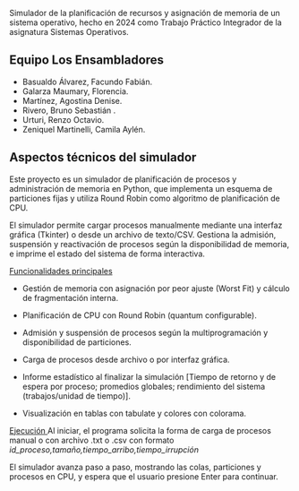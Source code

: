 
Simulador de la planificación de recursos y asignación de memoria de un sistema operativo, hecho en 2024 como
Trabajo Práctico Integrador de la asignatura Sistemas Operativos.

## Equipo Los Ensambladores

- Basualdo Álvarez, Facundo Fabián.
- Galarza Maumary, Florencia.
- Martínez, Agostina Denise.
- Rivero, Bruno Sebastián .
- Urturi, Renzo Octavio.
- Zeniquel Martinelli, Camila Aylén.



## Aspectos técnicos del simulador

Este proyecto es un simulador de planificación de procesos y administración de memoria en Python, que implementa un esquema de particiones fijas y utiliza Round Robin como algoritmo de planificación de CPU.

El simulador permite cargar procesos manualmente mediante una interfaz gráfica (Tkinter) o desde un archivo de texto/CSV. Gestiona la admisión, suspensión y reactivación de procesos según la disponibilidad de memoria, e imprime el estado del sistema de forma interactiva.

<ins> Funcionalidades principales </ins>
- Gestión de memoria con asignación por peor ajuste (Worst Fit) y cálculo de fragmentación interna.

- Planificación de CPU con Round Robin (quantum configurable).

- Admisión y suspensión de procesos según la multiprogramación y disponibilidad de particiones.

- Carga de procesos desde archivo o por interfaz gráfica.

- Informe estadístico al finalizar la simulación [Tiempo de retorno y de espera por proceso; promedios globales;
rendimiento del sistema (trabajos/unidad de tiempo)].

- Visualización en tablas con tabulate y colores con colorama.

<ins> Ejecución </ins>
Al iniciar, el programa solicita la forma de carga de procesos manual o con archivo .txt o .csv con formato _id_proceso,tamaño,tiempo_arribo,tiempo_irrupción_

El simulador avanza paso a paso, mostrando las colas, particiones y procesos en CPU, y espera que el usuario presione Enter para continuar.


